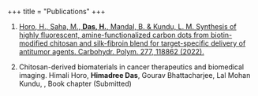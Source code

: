 +++
title = "Publications"
+++

1. [Horo, H., Saha, M., **Das, H.**, Mandal, B. & Kundu, L. M. Synthesis of highly fluorescent, amine-functionalized carbon dots from biotin-modified chitosan and silk-fibroin blend for target-specific delivery of antitumor agents. Carbohydr. Polym. 277, 118862 (2022).](https://www.sciencedirect.com/science/article/pii/S0144861721012492?dgcid=coauthor)

2. Chitosan-derived biomaterials in cancer therapeutics and biomedical imaging. Himali Horo, **Himadree Das**, Gourav Bhattacharjee, Lal Mohan Kundu, , Book chapter (Submitted)
